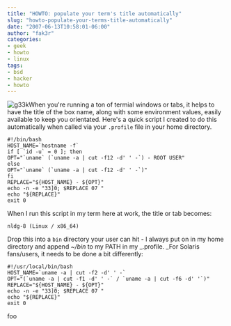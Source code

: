```yaml
---
title: "HOWTO: populate your term's title automatically"
slug: "howto-populate-your-terms-title-automatically"
date: "2007-06-13T10:58:01-06:00"
author: "fak3r"
categories:
- geek
- howto
- linux
tags:
- bsd
- hacker
- howto
---
```


![g33k](http://fak3r.com/wp-content/uploads/2007/06/g33k.jpg)When you're running a ton of termial windows or tabs, it helps to have the title of the box name, along with some environment values, easily available to keep you orientated. Here's a quick script I created to do this automatically when called via your `.profile` file in your home directory.


    
    #!/bin/bash
    HOST_NAME=`hostname -f`
    if [ `id -u` = 0 ]; then
    OPT="`uname` (`uname -a | cut -f12 -d' ' -`) - ROOT USER"
    else
    OPT="`uname` (`uname -a | cut -f12 -d' ' -`)"
    fi
    REPLACE="${HOST_NAME} - ${OPT}"
    echo -n -e "33]0; $REPLACE 07 "
    echo "${REPLACE}"
    exit 0



When I run this script in my term here at work, the title or tab becomes:


    
    nldg-8 (Linux / x86_64)



Drop this into a `bin` directory your user can hit - I always put on in my home directory and append _~/bin_ to my PATH in my _.profile. _For Solaris fans/users, it needs to be done a bit differently:


    
    #!/usr/local/bin/bash
    HOST_NAME=`uname -a | cut -f2 -d' ' -`
    OPT="(`uname -a | cut -f1 -d' ' -` / `uname -a | cut -f6 -d' '`)"
    REPLACE="${HOST_NAME} - ${OPT}"
    echo -n -e "33]0; $REPLACE 07 "
    echo "${REPLACE}"
    exit 0



foo
